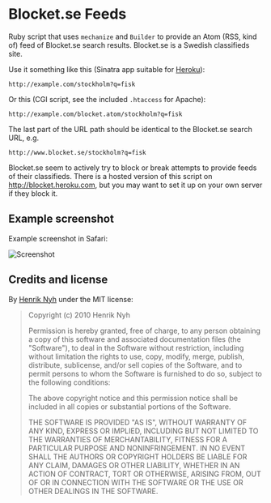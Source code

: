 # Blocket.se Feeds

Ruby script that uses `mechanize` and `Builder` to provide an Atom (RSS, kind of) feed of Blocket.se search results. Blocket.se is a Swedish classifieds site.

Use it something like this (Sinatra app suitable for [Heroku](http://heroku.com)):

    http://example.com/stockholm?q=fisk

Or this (CGI script, see the included `.htaccess` for Apache):

    http://example.com/blocket.atom/stockholm?q=fisk

The last part of the URL path should be identical to the Blocket.se search URL, e.g.

    http://www.blocket.se/stockholm?q=fisk

Blocket.se seem to actively try to block or break attempts to provide feeds of their classifieds.
There is a hosted version of this script on <http://blocket.heroku.com>, but you may want to set it up on your own server if they block it.


## Example screenshot

Example screenshot in Safari:

![Screenshot](http://henrik.nyh.se/uploads/blocket_se_feeds.png)


## Credits and license

By [Henrik Nyh](http://henrik.nyh.se/) under the MIT license:

>  Copyright (c) 2010 Henrik Nyh
>
>  Permission is hereby granted, free of charge, to any person obtaining a copy
>  of this software and associated documentation files (the "Software"), to deal
>  in the Software without restriction, including without limitation the rights
>  to use, copy, modify, merge, publish, distribute, sublicense, and/or sell
>  copies of the Software, and to permit persons to whom the Software is
>  furnished to do so, subject to the following conditions:
>
>  The above copyright notice and this permission notice shall be included in
>  all copies or substantial portions of the Software.
>
>  THE SOFTWARE IS PROVIDED "AS IS", WITHOUT WARRANTY OF ANY KIND, EXPRESS OR
>  IMPLIED, INCLUDING BUT NOT LIMITED TO THE WARRANTIES OF MERCHANTABILITY,
>  FITNESS FOR A PARTICULAR PURPOSE AND NONINFRINGEMENT. IN NO EVENT SHALL THE
>  AUTHORS OR COPYRIGHT HOLDERS BE LIABLE FOR ANY CLAIM, DAMAGES OR OTHER
>  LIABILITY, WHETHER IN AN ACTION OF CONTRACT, TORT OR OTHERWISE, ARISING FROM,
>  OUT OF OR IN CONNECTION WITH THE SOFTWARE OR THE USE OR OTHER DEALINGS IN
>  THE SOFTWARE.
